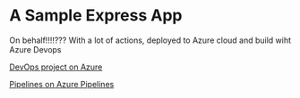# A Sample Express App

On behalf!!!!???
With a lot of actions, deployed to Azure cloud and build wiht Azure Devops

[DevOps project on Azure](https://portal.azure.com/#@salesgithub.onmicrosoft.com/resource/subscriptions/282bf220-8943-485c-abaf-187252d34b78/resourceGroups/VstsRG-github-octodemo-906e/providers/microsoft.visualstudio/account/github-octodemo/project/mysampleexpressapp)

[Pipelines on Azure Pipelines](https://dev.azure.com/github-octodemo/mysampleexpressapp/_build?definitionId=9)
